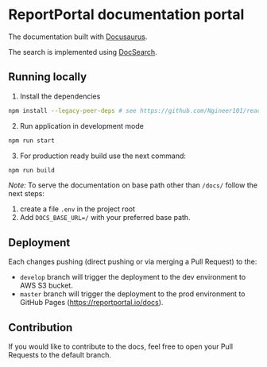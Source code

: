 # ReportPortal documentation portal

The documentation built with [Docusaurus](https://docusaurus.io).

The search is implemented using [DocSearch](https://docsearch.algolia.com).

## Running locally

1. Install the dependencies
```bash
npm install --legacy-peer-deps # see https://github.com/Ngineer101/react-image-video-lightbox/pull/64
```

2. Run application in development mode
```bash
npm run start
```

3. For production ready build use the next command:
```bash
npm run build
```

*Note:* To serve the documentation on base path other than `/docs/` follow the next steps:
1. create a file `.env` in the project root
2. Add `DOCS_BASE_URL=/` with your preferred base path.

## Deployment

Each changes pushing (direct pushing or via merging a Pull Request) to the:

- `develop` branch will trigger the deployment to the dev environment to AWS S3 bucket.
- `master` branch will trigger the deployment to the prod environment to GitHub Pages (https://reportportal.io/docs).

## Contribution

If you would like to contribute to the docs, feel free to open your Pull Requests to the default branch.
